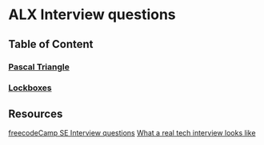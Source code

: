 # ALX Interview questions

## Table of Content
### [Pascal Triangle](/0x00-pascal_triangle)
### [Lockboxes](/0x01-lockboxes)

## Resources
[freecodeCamp SE Interview questions](https://www.youtube.com/watch?feature=shared&v=1qw5ITr3k9E)
[What a real tech interview looks like](https://www.youtube.com/watch?feature=shared&v=V8DGdPkBBxg)
